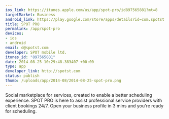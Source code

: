 ```yaml
--- 
ios_link: https://itunes.apple.com/us/app/spot-pro/id897565881?mt=8
targetMarket: Business
android_link: https://play.google.com/store/apps/details?id=com.spotst.spot_pro
title: SPOT PRO
permalink: /app/spot-pro
devices: 
- ios
- android
email: d@spotst.com
developer: SPOT mobile ltd.
itunes_id: "897565881"
date: 2014-08-25 10:29:48.383407 +00:00
type: app
developer_link: http://spotst.com
status: publish
thumb: /uploads/app/2014-08/2014-08-25-spot-pro.png
---
```


Social marketplace for services, created to enable a better scheduling experience.
SPOT PRO is here to assist professional service providers with client bookings 24/7. Open your business profile in 3 mins and you're ready for scheduling.
